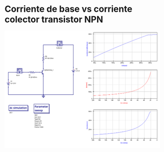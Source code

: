 # Corriente de base vs corriente colector transistor NPN

![Simulación Ib vs Ic](./ibase-vs-icolector-bjt.png)

